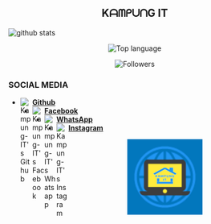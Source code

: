 <h2 align="center">
   KᗩᗰᑭᑌᑎG IT
</h2 align="center">

![github stats](https://github-readme-stats.vercel.app/api?username=Kampung-IT&show_icons=true&theme=monokai)
<p align="center">
  <img src="https://github-readme-stats.vercel.app/api/top-langs/?username=Kampung-IT&layout=compact" alt="Top language">
<p align="center">
  <img title="Followers" src="https://img.shields.io/github/followers/Kampung-IT?color=red&style=flat-square">

### SOCIAL MEDIA
* [<img alt="Kampung-IT's Github" align="left" width="24px" src="https://cdn.jsdelivr.net/npm/simple-icons@v3/icons/github.svg" /> <b>Github</b>](https://github.com/Kampung-IT)<br />
* [<img alt="Kampung-IT's Facebook" align="left" width="24px" src="https://cdn.jsdelivr.net/npm/simple-icons@v3/icons/facebook.svg" /> <b>Facebook</b>](https://www.facebook.com/s.jani.10297)<br />
* [<img alt="Kampung-IT's Whatsapp" align="left" width="24px" src="https://cdn.jsdelivr.net/npm/simple-icons@v3/icons/whatsapp.svg" /> <b>WhatsApp</b>](https://api.whatsapp.com/send/?phone=%2B6289517379735&text&app_absent=0)<br />
* [<img alt="Kampung-IT's Instagram" align="left" width="24px" src="https://cdn.jsdelivr.net/npm/simple-icons@v3/icons/instagram.svg" /> <b>Instagram</b>](https://Instagram.com/kampung_it)<br />

<div align="center">
<img src="https://github.com/Kampung-IT/Kampung-IT/blob/main/IMG-20201112-WA0041.jpg" width="150px" height="150px border-radius="100%">
</div>
